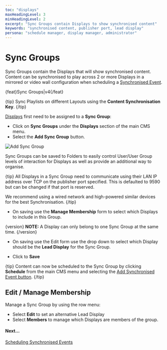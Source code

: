 ```yaml
---
toc: "displays"
maxHeadingLevel: 3
minHeadingLevel: 2
excerpt: "Sync Groups contain Displays to show synchronised content"
keywords: "synchronised content, publisher port, lead display"
persona: "schedule manager, display manager, administrator"
---
```


# Sync Groups

Sync Groups contain the Displays that will show synchronised content. Content can be synchronised to play across 2 or more Displays in a mirrored or video wall configuration when scheduling a [Synchronised Event](scheduling_events.html#content-synchronised-events).

{feat}Sync Groups|v4{/feat}

{tip}
Sync Playlists on different Layouts using the **Content Synchronisation Key**.
{/tip}

[Displays](displays.html) first need to be assigned to a **Sync Group**:

- Click on **Sync Groups** under the **Displays** section of the main CMS menu.
- Select the **Add Sync Group** button.

![Add Sync Group](img/v4_displays_add_sync_groups.png)

Sync Groups can be saved to Folders to easily control User/User Group levels of interaction for Displays as well as provide an additional way to organise.

{tip}
All Displays in a Sync Group need to communicate using their LAN IP address over TCP on the publisher port specified. This is defaulted to 9590 but can be changed if that port is reserved.

We recommend using a wired network and high-powered similar devices for the best Synchronisation.
{/tip}

- On saving use the **Manage Membership** form to select which Displays to include in this Group.

{version}
**NOTE:** A Display can only belong to one Sync Group at the same time.
{/version}

- On saving use the Edit form use the drop down to select which Display should be the **Lead Display** for the Sync Group.

- Click to **Save**

{tip}
Content can now be scheduled to the Sync Group by clicking **Schedule** from the main CMS menu and selecting the [Add Synchronised Event button](scheduling_events.html#content-synchronised-events).
{/tip}

## Edit / Manage Membership

Manage a Sync Group by using the row menu:

- Select **Edit** to set an alternative Lead Display
- Select **Members** to manage which Displays are members of the group.

#### Next...

[Scheduling Synchronised Events](scheduling_events.html#content-synchronised-events)






